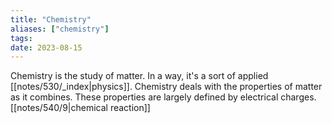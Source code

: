 ```yaml
---
title: "Chemistry"
aliases: ["chemistry"]
tags:
date: 2023-08-15
---
```


Chemistry is the study of matter. In a way, it's a sort of applied [[notes/530/_index|physics]]. Chemistry deals with the properties of matter as it combines. These properties are largely defined by electrical charges.[[notes/540/9|chemical reaction]]